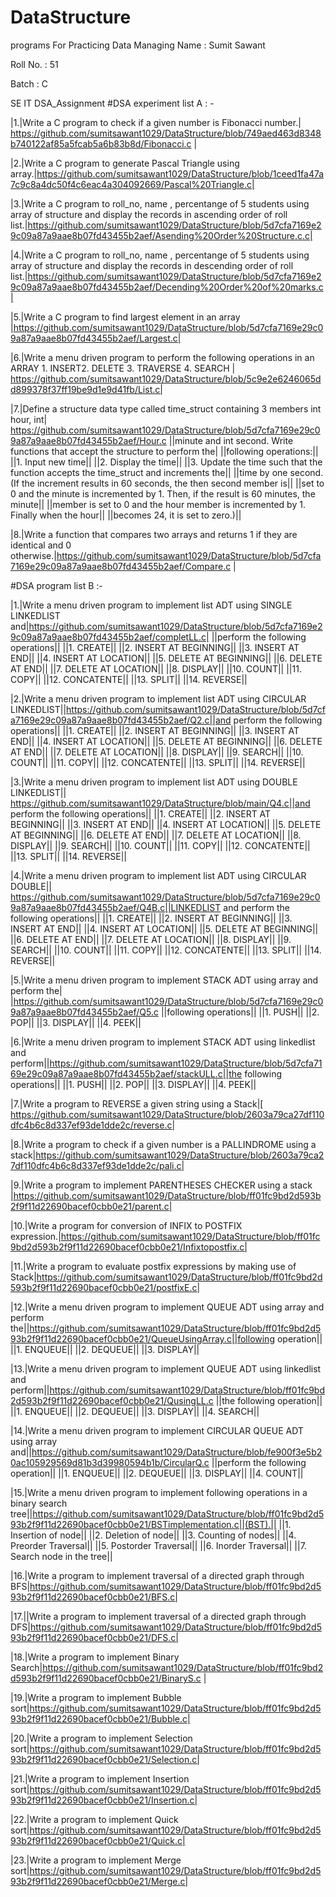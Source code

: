 # DataStructure
programs For Practicing Data Managing
Name : Sumit Sawant

Roll No. : 51

Batch : C

SE IT
DSA_Assignment
#DSA experiment list A : -

|1.|Write a C program to check if a given number is Fibonacci number.| https://github.com/sumitsawant1029/DataStructure/blob/749aed463d8348b740122af85a5fcab5a6b83b8d/Fibonacci.c |

|2.|Write a C program to generate Pascal Triangle using array.|https://github.com/sumitsawant1029/DataStructure/blob/1ceed1fa47a7c9c8a4dc50f4c6eac4a304092669/Pascal%20Triangle.c|

|3.|Write a C program to roll_no, name , percentange of 5 students using array of structure and display the records in ascending order of roll list.|https://github.com/sumitsawant1029/DataStructure/blob/5d7cfa7169e29c09a87a9aae8b07fd43455b2aef/Asending%20Order%20Structure.c.c|

|4.|Write a C program to roll_no, name , percentange of 5 students using array of structure and display the records in descending order of roll list.|https://github.com/sumitsawant1029/DataStructure/blob/5d7cfa7169e29c09a87a9aae8b07fd43455b2aef/Decending%20Order%20of%20marks.c|

|5.|Write a C program to find largest element in an array |https://github.com/sumitsawant1029/DataStructure/blob/5d7cfa7169e29c09a87a9aae8b07fd43455b2aef/Largest.c|

|6.|Write a menu driven program to perform the following operations in an ARRAY 1. INSERT2. DELETE 3. TRAVERSE 4. SEARCH | https://github.com/sumitsawant1029/DataStructure/blob/5c9e2e6246065dd899378f37ff19be9d1e9d41fb/List.c|

|7.|Define a structure data type called time_struct containing 3 members int hour, int| https://github.com/sumitsawant1029/DataStructure/blob/5d7cfa7169e29c09a87a9aae8b07fd43455b2aef/Hour.c ||minute and int second. Write functions that accept the structure to perform the| ||following operations:|| ||1. Input new time|| ||2. Display the time|| ||3. Update the time such that the function accepts the time_struct and increments the|| ||time by one second.(If the increment results in 60 seconds, the then second member is|| ||set to 0 and the minute is incremented by 1. Then, if the result is 60 minutes, the minute|| ||member is set to 0 and the hour member is incremented by 1. Finally when the hour|| ||becomes 24, it is set to zero.)||

|8.|Write a function that compares two arrays and returns 1 if they are identical and 0 otherwise.|https://github.com/sumitsawant1029/DataStructure/blob/5d7cfa7169e29c09a87a9aae8b07fd43455b2aef/Compare.c |


#DSA program list B :-

|1.|Write a menu driven program to implement list ADT using SINGLE LINKEDLIST and|https://github.com/sumitsawant1029/DataStructure/blob/5d7cfa7169e29c09a87a9aae8b07fd43455b2aef/completLL.c| ||perform the following operations|| ||1. CREATE|| ||2. INSERT AT BEGINNING|| ||3. INSERT AT END|| ||4. INSERT AT LOCATION|| ||5. DELETE AT BEGINNING|| ||6. DELETE AT END|| ||7. DELETE AT LOCATION|| ||8. DISPLAY|| ||10. COUNT|| ||11. COPY|| ||12. CONCATENTE|| ||13. SPLIT|| ||14. REVERSE||

|2.|Write a menu driven program to implement list ADT using CIRCULAR LINKEDLIST||https://github.com/sumitsawant1029/DataStructure/blob/5d7cfa7169e29c09a87a9aae8b07fd43455b2aef/Q2.c||and perform the following operations|| ||1. CREATE|| ||2. INSERT AT BEGINNING|| ||3. INSERT AT END|| ||4. INSERT AT LOCATION|| ||5. DELETE AT BEGINNING|| ||6. DELETE AT END|| ||7. DELETE AT LOCATION|| ||8. DISPLAY|| ||9. SEARCH|| ||10. COUNT|| ||11. COPY|| ||12. CONCATENTE|| ||13. SPLIT|| ||14. REVERSE||

|3.|Write a menu driven program to implement list ADT using DOUBLE LINKEDLIST|| https://github.com/sumitsawant1029/DataStructure/blob/main/Q4.c||and perform the following operations|| ||1. CREATE|| ||2. INSERT AT BEGINNING|| ||3. INSERT AT END|| ||4. INSERT AT LOCATION|| ||5. DELETE AT BEGINNING|| ||6. DELETE AT END|| ||7. DELETE AT LOCATION|| ||8. DISPLAY|| ||9. SEARCH|| ||10. COUNT|| ||11. COPY|| ||12. CONCATENTE|| ||13. SPLIT|| ||14. REVERSE||

|4.|Write a menu driven program to implement list ADT using CIRCULAR DOUBLE|| https://github.com/sumitsawant1029/DataStructure/blob/5d7cfa7169e29c09a87a9aae8b07fd43455b2aef/Q4B.c||LINKEDLIST and perform the following operations|| ||1. CREATE|| ||2. INSERT AT BEGINNING|| ||3. INSERT AT END|| ||4. INSERT AT LOCATION|| ||5. DELETE AT BEGINNING|| ||6. DELETE AT END|| ||7. DELETE AT LOCATION|| ||8. DISPLAY|| ||9. SEARCH|| ||10. COUNT|| ||11. COPY|| ||12. CONCATENTE|| ||13. SPLIT|| ||14. REVERSE||

|5.|Write a menu driven program to implement STACK ADT using array and perform the| |https://github.com/sumitsawant1029/DataStructure/blob/5d7cfa7169e29c09a87a9aae8b07fd43455b2aef/Q5.c ||following operations|| ||1. PUSH|| ||2. POP|| ||3. DISPLAY|| ||4. PEEK||

|6.|Write a menu driven program to implement STACK ADT using linkedlist and perform||https://github.com/sumitsawant1029/DataStructure/blob/5d7cfa7169e29c09a87a9aae8b07fd43455b2aef/stackULL.c||the following operations|| ||1. PUSH|| ||2. POP|| ||3. DISPLAY|| ||4. PEEK||

|7.|Write a program to REVERSE a given string using a Stack|[ https://github.com/sumitsawant1029/DataStructure/blob/2603a79ca27df110dfc4b6c8d337ef93de1dde2c/reverse.c|

|8.|Write a program to check if a given number is a PALLINDROME using a stack|https://github.com/sumitsawant1029/DataStructure/blob/2603a79ca27df110dfc4b6c8d337ef93de1dde2c/pali.c|

|9.|Write a program to implement PARENTHESES CHECKER using a stack |https://github.com/sumitsawant1029/DataStructure/blob/ff01fc9bd2d593b2f9f11d22690bacef0cbb0e21/parent.c|

|10.|Write a program for conversion of INFIX to POSTFIX expression.|https://github.com/sumitsawant1029/DataStructure/blob/ff01fc9bd2d593b2f9f11d22690bacef0cbb0e21/Infixtopostfix.c|

|11.|Write a program to evaluate postfix expressions by making use of Stack|https://github.com/sumitsawant1029/DataStructure/blob/ff01fc9bd2d593b2f9f11d22690bacef0cbb0e21/postfixE.c|

|12.|Write a menu driven program to implement QUEUE ADT using array and perform the||https://github.com/sumitsawant1029/DataStructure/blob/ff01fc9bd2d593b2f9f11d22690bacef0cbb0e21/QueueUsingArray.c||following operation|| ||1. ENQUEUE|| ||2. DEQUEUE|| ||3. DISPLAY||

|13.|Write a menu driven program to implement QUEUE ADT using linkedlist and perform||https://github.com/sumitsawant1029/DataStructure/blob/ff01fc9bd2d593b2f9f11d22690bacef0cbb0e21/QusingLL.c ||the following operation|| ||1. ENQUEUE|| ||2. DEQUEUE|| ||3. DISPLAY|| ||4. SEARCH||

|14.|Write a menu driven program to implement CIRCULAR QUEUE ADT using array and||https://github.com/sumitsawant1029/DataStructure/blob/fe900f3e5b20ac105929569d81b3d39980594b1b/CircularQ.c ||perform the following operation|| ||1. ENQUEUE|| ||2. DEQUEUE|| ||3. DISPLAY|| ||4. COUNT||

|15.|Write a menu driven program to implement following operations in a binary search tree||https://github.com/sumitsawant1029/DataStructure/blob/ff01fc9bd2d593b2f9f11d22690bacef0cbb0e21/BSTimplementation.c||(BST).|| ||1. Insertion of node|| ||2. Deletion of node|| ||3. Counting of nodes|| ||4. Preorder Traversal|| ||5. Postorder Traversal|| ||6. Inorder Traversal|| ||7. Search node in the tree||

|16.|Write a program to implement traversal of a directed graph through BFS|https://github.com/sumitsawant1029/DataStructure/blob/ff01fc9bd2d593b2f9f11d22690bacef0cbb0e21/BFS.c|

|17.||Write a program to implement traversal of a directed graph through DFS|https://github.com/sumitsawant1029/DataStructure/blob/ff01fc9bd2d593b2f9f11d22690bacef0cbb0e21/DFS.c|

|18.|Write a program to implement Binary Search|https://github.com/sumitsawant1029/DataStructure/blob/ff01fc9bd2d593b2f9f11d22690bacef0cbb0e21/BinaryS.c |

|19.|Write a program to implement Bubble sort|https://github.com/sumitsawant1029/DataStructure/blob/ff01fc9bd2d593b2f9f11d22690bacef0cbb0e21/Bubble.c|

|20.|Write a program to implement Selection sort|https://github.com/sumitsawant1029/DataStructure/blob/ff01fc9bd2d593b2f9f11d22690bacef0cbb0e21/Selection.c|

|21.|Write a program to implement Insertion sort|https://github.com/sumitsawant1029/DataStructure/blob/ff01fc9bd2d593b2f9f11d22690bacef0cbb0e21/Insertion.c|

|22.|Write a program to implement Quick sort|https://github.com/sumitsawant1029/DataStructure/blob/ff01fc9bd2d593b2f9f11d22690bacef0cbb0e21/Quick.c|

|23.|Write a program to implement Merge sort|https://github.com/sumitsawant1029/DataStructure/blob/ff01fc9bd2d593b2f9f11d22690bacef0cbb0e21/Merge.c|
